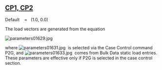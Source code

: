 ## [CP1, CP2](https://nexus.hexagon.com/documentationcenter/bundle/MSC_Nastran_2022.4/page/Nastran_Combined_Book/qrg/parameters/TOC.CP1.CP2.xhtml)

Default    =    (1.0, 0.0)

The load vectors are generated from the equation

![parameters01629.jpg](https://help-be.hexagonmi.com/bundle/MSC_Nastran_2022.4/page/Nastran_Combined_Book/qrg/parameters/../../../assets/parameters01629.jpg?_LANG=enus)  

where  ![parameters01631.jpg](https://help-be.hexagonmi.com/bundle/MSC_Nastran_2022.4/page/Nastran_Combined_Book/qrg/parameters/../../../assets/parameters01631.jpg?_LANG=enus)  is selected via the Case Control command P2G, and  ![parameters01633.jpg](https://help-be.hexagonmi.com/bundle/MSC_Nastran_2022.4/page/Nastran_Combined_Book/qrg/parameters/../../../assets/parameters01633.jpg?_LANG=enus)  comes from Bulk Data static load entries. These parameters are effective only if P2G is selected in the case control section.

